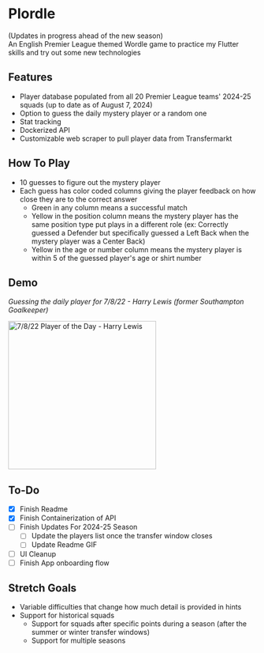 # Plordle
(Updates in progress ahead of the new season) <br>
An English Premier League themed Wordle game to practice my Flutter skills and try out some new technologies

## Features
- Player database populated from all 20 Premier League teams' 2024-25 squads (up to date as of August 7, 2024)
- Option to guess the daily mystery player or a random one
- Stat tracking
- Dockerized API
- Customizable web scraper to pull player data from Transfermarkt


## How To Play
- 10 guesses to figure out the mystery player
- Each guess has color coded columns giving the player feedback on how close they are to the correct answer
    - Green in any column means a successful match
    - Yellow in the position column means the mystery player has the same position type put plays in a different role (ex: Correctly guessed a Defender but specifically guessed a Left Back when the mystery player was a Center Back)
    - Yellow in the age or number column means the mystery player is within 5 of the guessed player's age or shirt number

## Demo
*Guessing the daily player for 7/8/22 - Harry Lewis (former Southampton Goalkeeper)*
  

<img alt="7/8/22 Player of the Day -  Harry Lewis" src = "./readme-gifs/plordleDemoGif.gif" width = 300>
  



## To-Do
- [x] Finish Readme
- [x] Finish Containerization of API
- [ ] Finish Updates For 2024-25 Season
    - [ ] Update the players list once the transfer window closes
    - [ ] Update Readme GIF
- [ ] UI Cleanup
- [ ] Finish App onboarding flow

## Stretch Goals
- Variable difficulties that change how much detail is provided in hints
- Support for historical squads 
    - Support for squads after specific points during a season (after the summer or winter transfer windows)
    - Support for multiple seasons
